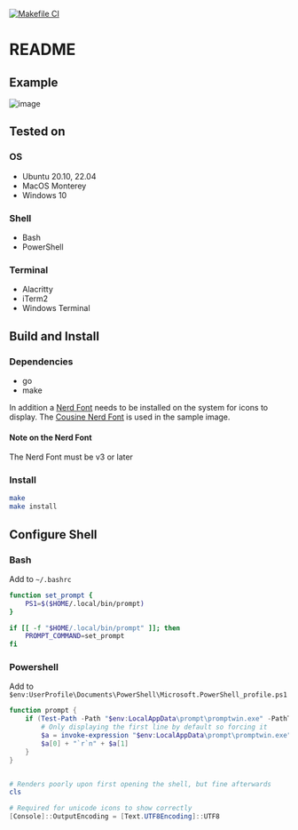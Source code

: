[![Makefile CI](https://github.com/gwendolyngoetz/prompt/actions/workflows/makefile.yml/badge.svg?branch=master)](https://github.com/gwendolyngoetz/prompt/actions/workflows/makefile.yml)

# README

## Example

![image](https://user-images.githubusercontent.com/195162/169644884-2200e447-7510-44c1-8106-6faa3f35dfe8.png)

## Tested on

### OS

- Ubuntu 20.10, 22.04
- MacOS Monterey
- Windows 10

### Shell

- Bash
- PowerShell

### Terminal

- Alacritty
- iTerm2
- Windows Terminal

## Build and Install

### Dependencies

- go
- make

In addition a [Nerd Font](https://www.nerdfonts.com) needs to be installed on the system for icons to display. The [Cousine Nerd Font](https://www.programmingfonts.org/#cousine) is used in the sample image.

#### Note on the Nerd Font

The Nerd Font must be v3 or later

### Install

```bash
make
make install
```

## Configure Shell

### Bash

Add to `~/.bashrc`

```bash
function set_prompt {
    PS1=$($HOME/.local/bin/prompt)
}

if [[ -f "$HOME/.local/bin/prompt" ]]; then
    PROMPT_COMMAND=set_prompt
fi
```

### Powershell

Add to `$env:UserProfile\Documents\PowerShell\Microsoft.PowerShell_profile.ps1`

```powershell
function prompt {
    if (Test-Path -Path "$env:LocalAppData\prompt\promptwin.exe" -PathType Leaf) {
        # Only displaying the first line by default so forcing it
        $a = invoke-expression "$env:LocalAppData\prompt\promptwin.exe"
        $a[0] + "`r`n" + $a[1]
    }
}


# Renders poorly upon first opening the shell, but fine afterwards
cls

# Required for unicode icons to show correctly
[Console]::OutputEncoding = [Text.UTF8Encoding]::UTF8

```
